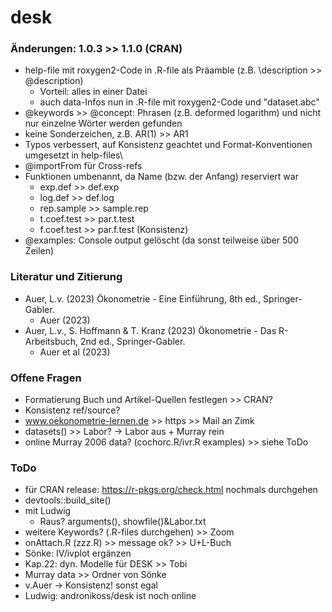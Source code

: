 # desk

### Änderungen: 1.0.3 >> 1.1.0 (CRAN)

-   help-file mit roxygen2-Code in .R-file als Präamble (z.B. \\description >> @description)
    -   Vorteil: alles in einer Datei
    -   auch data-Infos nun in .R-file mit roxygen2-Code und "dataset.abc"
-   @keywords >> @concept: Phrasen (z.B. deformed logarithm) und nicht nur einzelne Wörter werden gefunden
  - keine Sonderzeichen, z.B. AR(1) >> AR1
-   Typos verbessert, auf Konsistenz geachtet und Format-Konventionen umgesetzt in help-files\
-   @importFrom für Cross-refs
-   Funktionen umbenannt, da Name (bzw. der Anfang) reserviert war
    -   exp.def >> def.exp
    -   log.def >> def.log
    -   rep.sample >> sample.rep
    -   t.coef.test >> par.t.test
    -   f.coef.test >> par.f.test (Konsistenz)
-   @examples: Console output gelöscht (da sonst teilweise über 500 Zeilen)

### Literatur und Zitierung

- Auer, L.v. (2023) Ökonometrie - Eine Einführung, 8th ed., Springer-Gabler.
  - Auer (2023)
- Auer, L.v., S. Hoffmann & T. Kranz (2023) Ökonometrie - Das R-Arbeitsbuch, 2nd ed., Springer-Gabler.
  - Auer et al (2023)


### Offene Fragen

-   Formatierung Buch und Artikel-Quellen festlegen >> CRAN?
-   Konsistenz ref/source?
-   www.oekonometrie-lernen.de >> https >> Mail an Zimk
-   datasets() >> Labor? -> Labor aus + Murray rein
-   online Murray 2006 data? (cochorc.R/ivr.R examples) >> siehe ToDo

### ToDo

- für CRAN release: https://r-pkgs.org/check.html nochmals durchgehen
- devtools::build_site()
- mit Ludwig
  - Raus? arguments(), showfile()&Labor.txt
- weitere Keywords? (.R-files durchgehen) >> Zoom
-   onAttach.R (zzz.R) >> message ok? >> U+L-Buch
- Sönke: IV/ivplot ergänzen
- Kap.22: dyn. Modelle für DESK >> Tobi
- Murray data >> Ordner von Sönke
- v.Auer -> Konsistenz! sonst egal
- Ludwig: andronikoss/desk ist noch online
